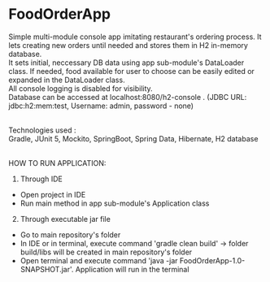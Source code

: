 # FoodOrderApp
Simple multi-module console app imitating restaurant's ordering process. It lets creating new orders until needed and stores them in H2 in-memory database.<br> 
It sets initial, neccessary DB data using app sub-module's DataLoader class. If needed, food available for user to choose can be easily edited or expanded in the DataLoader class.<br>
All console logging is disabled for visibility.<br> 
Database can be accessed at localhost:8080/h2-console . (JDBC URL: jdbc:h2:mem:test, Username: admin, password - none)<br> <br>

Technologies used :<br>
 Gradle, JUnit 5, Mockito, SpringBoot, Spring Data, Hibernate, H2 database<br><br>
 
 HOW TO RUN APPLICATION:<br>
  1. Through IDE<br>
   - Open project in IDE<br>
   - Run main method in app sub-module's Application class<br>
  2. Through executable jar file<br>
   - Go to main repository's folder<br>
   - In IDE or in terminal, execute command 'gradle clean build' -> folder build/libs will be created in main repository's folder<br>
   - Open terminal and execute command 'java -jar FoodOrderApp-1.0-SNAPSHOT.jar'. Application will run in the terminal<br>
